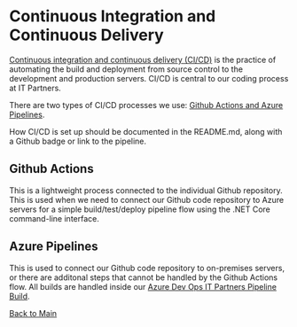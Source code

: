 # Continuous Integration and Continuous Delivery

[Continuous integration and continuous delivery (CI/CD)](https://www.atlassian.com/continuous-delivery/continuous-integration) is the practice of automating the build and deployment from source control to the development and production servers. CI/CD is central to our coding process at IT Partners. 

There are two types of CI/CD processes we use: [Github Actions and Azure Pipelines](https://docs.microsoft.com/en-us/dotnet/architecture/devops-for-aspnet-developers/actions-vs-pipelines). 

How CI/CD is set up should be documented in the README.md, along with a Github badge or link to the pipeline. 

## Github Actions

This is a lightweight process connected to the individual Github repository. This is used when we need to connect our Github code repository to Azure servers for a simple build/test/deploy pipeline flow using the .NET Core command-line interface. 

## Azure Pipelines

This is used to connect our Github code repository to on-premises servers, or there are additonal steps that cannot be handled by the Github Actions flow. All builds are handled inside our [Azure Dev Ops IT Partners Pipeline Build](https://dev.azure.com/itpartnersillinois/Pipeline%20Repository%20from%20Gitlab/_build). 

[Back to Main](https://github.com/itpartnersillinois/tutorial/blob/main/README.md)
